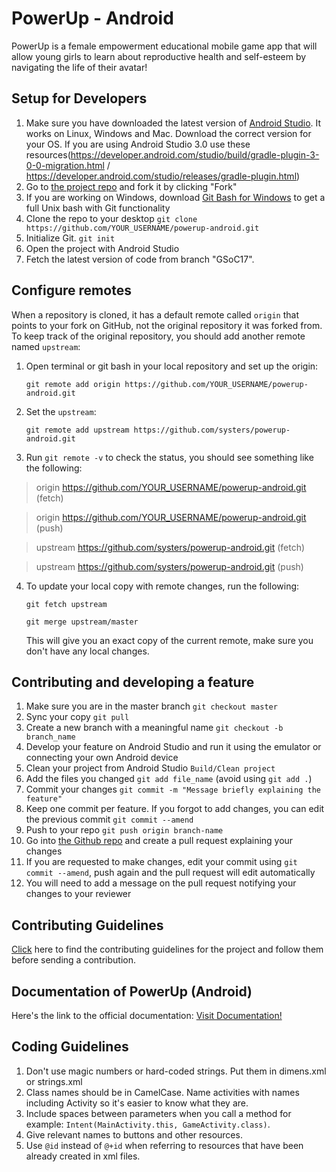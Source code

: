 # PowerUp - Android

PowerUp is a female empowerment educational mobile game app that will allow young girls to learn about reproductive health 
and self-esteem by navigating the life of their avatar!

## Setup for Developers
1. Make sure you have downloaded the latest version of [Android Studio](https://developer.android.com/sdk/index.html). It works on Linux, Windows and Mac. Download the correct version for your OS. If you are using Android Studio 3.0 use these resources(https://developer.android.com/studio/build/gradle-plugin-3-0-0-migration.html / https://developer.android.com/studio/releases/gradle-plugin.html) 
2. Go to [the project repo](https://github.com/systers/powerup-android/) and fork it by clicking "Fork" 
3. If you are working on Windows, download [Git Bash for Windows](https://git-for-windows.github.io/) to get a full Unix bash with Git functionality
4. Clone the repo to your desktop `git clone https://github.com/YOUR_USERNAME/powerup-android.git`
5. Initialize Git. `git init`
6. Open the project with Android Studio 
7. Fetch the latest version of code from branch "GSoC17".

## Configure remotes
When a repository is cloned, it has a default remote called `origin` that points to your fork on GitHub, not the original repository it was forked from. To keep track of the original repository, you should add another remote named `upstream`:

1. Open terminal or git bash in your local repository and set up the origin:

   `git remote add origin https://github.com/YOUR_USERNAME/powerup-android.git`

2. Set the `upstream`:

   `git remote add upstream https://github.com/systers/powerup-android.git`
  
3. Run `git remote -v` to check the status, you should see something like the following:

  > origin    https://github.com/YOUR_USERNAME/powerup-android.git (fetch)
  
  > origin    https://github.com/YOUR_USERNAME/powerup-android.git (push)
  
  > upstream  https://github.com/systers/powerup-android.git (fetch)
  
  > upstream  https://github.com/systers/powerup-android.git (push)

4. To update your local copy with remote changes, run the following:

   `git fetch upstream`

   `git merge upstream/master`

   This will give you an exact copy of the current remote, make sure you don't have any local changes.

## Contributing and developing a feature
1. Make sure you are in the master branch `git checkout master`
2. Sync your copy `git pull`
3. Create a new branch with a meaningful name `git checkout -b branch_name`
4. Develop your feature on Android Studio and run it using the emulator or connecting your own Android device
5. Clean your project from Android Studio `Build/Clean project`
6. Add the files you changed `git add file_name` (avoid using `git add .`)
7. Commit your changes `git commit -m "Message briefly explaining the feature"`
8. Keep one commit per feature. If you forgot to add changes, you can edit the previous commit `git commit --amend`
9. Push to your repo `git push origin branch-name`
10. Go into [the Github repo](https://github.com/systers/powerup-android/) and create a pull request explaining your changes
11. If you are requested to make changes, edit your commit using `git commit --amend`, push again and the pull request will edit automatically
12. You will need to add a message on the pull request notifying your changes to your reviewer

## Contributing Guidelines 
[Click](https://github.com/systers/powerup-android/wiki/How-to-Contribute) here to find the contributing guidelines for the project and follow them before sending a contribution.

## Documentation of PowerUp (Android)
Here's the link to the official documentation:
[Visit Documentation!](http://chetnagsocpowerupandroid.blogspot.in/2015/05/database-design.html)

## Coding Guidelines
1. Don't use magic numbers or hard-coded strings. Put them in dimens.xml or strings.xml
2. Class names should be in CamelCase. Name activities with names including Activity so it's easier to know what they are.
3. Include spaces between parameters when you call a method for example: `Intent(MainActivity.this, GameActivity.class)`.
4. Give relevant names to buttons and other resources. 
5. Use `@id` instead of `@+id` when referring to resources that have been already created in xml files.
